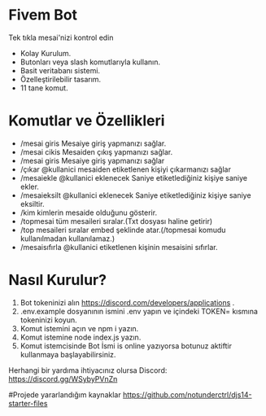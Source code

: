 # Fivem Bot

Tek tıkla mesai'nizi kontrol edin
* Kolay Kurulum.
* Butonları veya slash komutlarıyla kullanın.
* Basit veritabanı sistemi.
* Özelleştirilebilir tasarım.
* 11 tane komut.

# Komutlar ve Özellikleri

* /mesai giris Mesaiye giriş yapmanızı sağlar.
* /mesai cikis Mesaiden çıkış yapmanızı sağlar.
* /mesai giris Mesaiye giriş yapmanızı sağlar
* /çıkar @kullanici mesaiden etiketlenen kişiyi çıkarmanızı sağlar
* /mesaiekle @kullanici eklenecek Saniye etiketlediğiniz kişiye saniye ekler.
* /mesaieksilt @kullanici eklenecek Saniye etiketlediğiniz kişiye saniye eksiltir.
* /kim kimlerin mesaide olduğunu gösterir.
* /topmesai tüm mesaileri sıralar.(Txt dosyası haline getirir)
* /top mesaileri sıralar embed şeklinde atar.(/topmesai komudu kullanılmadan kullanılamaz.)
* /mesaisıfırla @kullanici etiketlenen kişinin mesaisini sıfırlar.


# Nasıl Kurulur?
1. Bot tokeninizi alın https://discord.com/developers/applications .
2. .env.example dosyanının ismini .env yapın ve içindeki TOKEN= kısmına tokeninizi koyun.
3. Komut istemini açın ve npm i yazın.
4. Komut istemine node index.js yazın.
5. Komut istemcisinde Bot İsmi is online yazıyorsa botunuz aktiftir kullanmaya başlayabilirsiniz.

Herhangi bir yardıma ihtiyacınız olursa 
Discord: https://discord.gg/WSybyPVnZn

#Projede yararlandığım kaynaklar
https://github.com/notunderctrl/djs14-starter-files


